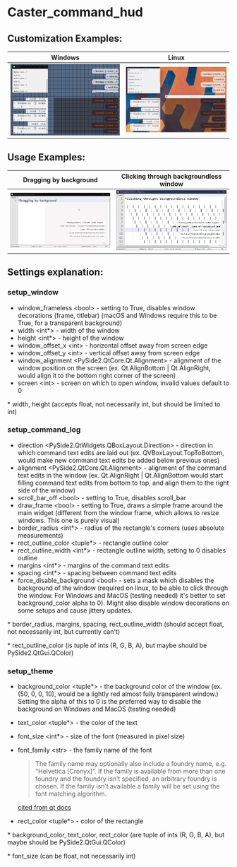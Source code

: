 # Caster_command_hud
## Customization Examples:
Windows | Linux
| :---: | :---: |
<img src="./art/windows.png"/> | <img src="./art/linux.png"/> |

## Usage Examples:
Dragging by background | Clicking through backgroundless window
| :---: | :---: |
<img src="./art/dragging.gif"/> | <img src="./art/click_through.gif"/>

## Settings explanation: 
### setup_window
* window_frameless \<bool> - setting to True, disables window decorations (frame, titlebar) (macOS and Windows require this to be True, for a transparent background)
* width \<int*> - width of the window
* height \<int*> - height of the window
* window_offset_x \<int> - horizontal offset away from screen edge
* window_offset_y \<int> - vertical offset away from screen edge
* window_alignment \<PySide2.QtCore.Qt.Alignment> - alignment of the window position on the screen (ex. Qt.AlignBottom | Qt.AlignRight, would align it to the bottom right corner of the screen)
* screen \<int> - screen on which to open window, invalid values default to 0

\* width, height (accepts float, not necessarily int, but should be limited to int)

### setup_command_log
* direction \<PySide2.QtWidgets.QBoxLayout.Direction> - direction in which command text edits are laid out (ex. QVBoxLayout.TopToBottom, would make new command text edits be added below previous ones)
* alignment \<PySide2.QtCore.Qt.Alignment> - alignment of the command text edits in the window (ex. Qt.AlignRight | Qt.AlignBottom would start filling command text edits from bottom to top, and align them to the right side of the window)
* scroll_bar_off \<bool> - setting to True, disables scroll_bar
* draw_frame \<bool> - setting to True, draws a simple frame around the main widget (different from the window frame, which allows to resize windows. This one is purely visual)
* border_radius \<int*> - radius of the rectangle's corners (uses absolute measurements)
* rect_outline_color \<tuple*> - rectangle outline color 
* rect_outline_width \<int*> -  rectangle outline width, setting to 0 disables outline
* margins \<int*> - margins of the command text edits
* spacing \<int*> - spacing between command text edits
* force_disable_background \<bool> - sets a mask which disables the background of the window (required on linux, to be able to click through the window. For Windows and MacOS (testing needed) it's better to set background_color alpha to 0). Might also disable window decorations on some setups and cause jittery updates.

\* border_radius, margins, spacing, rect_outline_width (should accept float, not necessarily int, but currently can't)

\* rect_outline_color (is tuple of ints (R, G, B, A), but maybe should be PySide2.QtGui.QColor)

### setup_theme
* background_color \<tuple*> - the background color of the window (ex. (50, 0, 0, 10), would be a lightly red almost fully transparent window.) Setting the alpha of this to 0 is the preferred way to disable the background on Windows and MacOS (testing needed)
* text_color \<tuple*> - the color of the text
* font_size \<int*> - size of the font (measured in pixel size)
* font_family \<str> - the family name of the font
  > The family name may optionally also include a foundry name, e.g. “Helvetica [Cronyx]”. If the family is available from more than one foundry and the foundry isn’t specified, an arbitrary foundry is chosen. If the family isn’t available a family will be set using the font matching algorithm. 

  [cited from qt docs](https://doc.qt.io/qtforpython-5/PySide2/QtGui/QFont.html#PySide2.QtGui.PySide2.QtGui.QFont.setFamily)
* rect_color \<tuple*> - color of the rectangle

\* background_color, text_color, rect_color (are tuple of ints (R, G, B, A), but maybe should be PySide2.QtGui.QColor)

\* font_size (can be float, not necessarily int)
